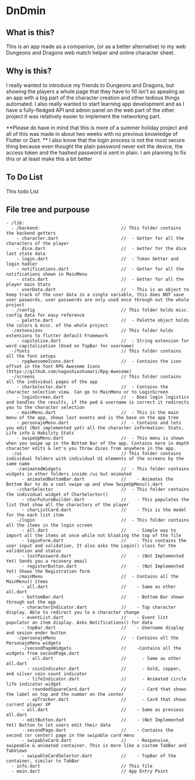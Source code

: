 # DnDmin

## What is this?
This is an app made as a companion, (or as a better alternative) to my web Dungeons and Dragons
web match helper and online character sheet.

## Why is this?
I really wanted to introduce my friends to Dungeons and Dragons, but showing the players a whole page
that they have to fill isn't as apealing as an app with a big part of the character creation and
other tedious things automated.
I also really wanted to start learning app development and as I have a fully-fledged API and
admin panel on the web part of the other project it was relatively easier to implement the networking part.  

**Please do have in mind that this is more of a summer holiday project and all of this was made in about two
weeks with no previous knowledge of Flutter or Dart. **
I also know that the login process is not the most secure thing because even thought the plain password
never exit the device, the access token and the hashed password is sent in plain. 
I am planning to fix this or at least make this a bit better

## To Do List
This todo List

## File tree and purpouse
```
- /lib:
  - /backend:                               // This folder contains the backend getters
    - character.dart                        //  - Getter for all the characters of the player
    - dice.dart                             //  - Getter for the dice last state data
    - login.dart                            //  - Token Getter and login hadler
    - notifications.dart                    //  - Getter for all the notifications shown in MainMenu
    - stats.dart                            //  - Getter for all the player main Stats
    - userData.dart                         //  - This is an object to keep track of the user data in a single variable, this does NOT save user paswords, user passwords are only used once through out the whole project
  - /config                                 // This folder holds misc. config data for easy reference
    - palette.dart                          //  - Palette object holds the colors & misc. of the whole project
  -/extensions                              // This folder holds extensions to flutter default Framework
    - capitalise.dart                       //  - String extension for word capitalization (Used on TopBar for username)
  -/fonts                                   // This folder contains all the font setups
    - rpgAwesomeIcons.dart                  //  - Contains the icon offset in the font RPG Awesome Icons (https://github.com/nagoshiashumari/Rpg-Awesome)
  -/screens                                 // This folder contains all the individual pages of the app
    - charSelector.dart                     //  - Contains the character selection view. Can go to MainMenu or to LoginScreen
    - loginScreen.dart                      //  - Does login logistics and handles the results, if the pwd & username is correct it redirects you to the character selection
    - mainMenu.dart                         //  - This is the main menu of the app, shows last events and is the base on the app tree
    - personajeMenu.dart                    //  - Contains and lets you edit (Not implemented yet) all the character information: Stats, Life info & Hability Stats
    - swipeUpMenu.dart                      //  - This menu is shown when you swipe up in the Bottom Bar of the app. Contains more in depth character edits & let's you throw dices from anywhere in the app.
  -/ui                                      // This folder contains individual folders with individual UI elements of the screens by the same name
    -/animatedWidgets                       //  - This folder contains widgets in other folders inside /ui but animated
      - animatedBottomBar.dart              //    - Animates the Bottom Bar to do a cool swipe up and show SwipeUpMenu().dart
    -/charSelector                          //  - This folder contains the individual widget of CharSelector()
      - charFutureBuilder.dart              //    - This populates the list that show all the characters of the player
      - charListCard.dart                   //    - This is the model for the each list item
    -/login                                 //  - This folder contains all the items in the login screen
      - all.dart                            //    - Simple way to import all the items at once while not bloating the top of the file
      - loginForm.dart                      //    - This contains the user input and validation, It also asks the Login() class for the validation and status
      - lostPassword.dart                   //    - (Not Implemented Yet) Sends you a recovery email
      - registerButton.dart                 //    - (Not Implemented Yet) Shows the Registration form
    -/mainMenu                              //  - Contains all the MainMenu() items
      - all.dart                            //    - Same as other all.dart
      - bottomBar.dart                      //    - Bottom Bar shown through out the app
      - characterIndicator.dart             //    - Top character display. Able to redirect you to a character change
      - eventList.dart                      //    - Event list populator an item display. Asks Notifications() for data
      - topBar.dart                         //    - Username display and sesion ender button
    -/personajeMenu                         //  - Contains all the PersonajeMenu widgets
      -/secondPageWidgets                   //    -Contains all the widgets from secondPage.dart
        - all.dart                          //      - Same as other all.dart
        - coinIndicator.dart                //      - Gold, copper, and silver coin count indicator
        - lifeIndicator.dart                //      - Animated circle life indicator widget
        - roundedSquareCard.dart            //      - Card that shows the label on top and the number on the center
        - xpTracker.dart                    //      - Card that shows current player XP
      - all.dart                            //    - Same as previous all.dart
      - editButton.dart                     //    - (Not Implemented Yet) Button to let users edit their data
      - secondPage.dart                     //    - Contains the second (or center) page in the swipable card menu
      - swipableCard.dart                   //    - Responsive, swipeable & animated container. This is more like a custom TabBar and TabViews
      - swipableCardSelector.dart           //    - TopBar of the container, similar to TabBar
  - info.dart                               // This file
  - main.dart                               // App Entry Point    
```
